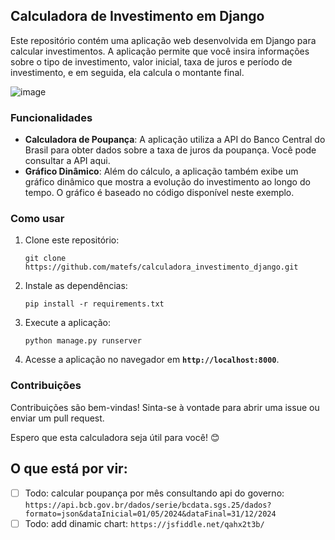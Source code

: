  
## Calculadora de Investimento em Django

Este repositório contém uma aplicação web desenvolvida em Django para calcular investimentos. A aplicação permite que você insira informações sobre o tipo de investimento, valor inicial, taxa de juros e período de investimento, e em seguida, ela calcula o montante final.


 ![image](https://github.com/matefs/calculadora_investimento_django/assets/30128774/208af157-2883-4a8a-ae8b-8ec639dcf93a)


### Funcionalidades

- **Calculadora de Poupança**: A aplicação utiliza a API do Banco Central do Brasil para obter dados sobre a taxa de juros da poupança. Você pode consultar a API aqui.
- **Gráfico Dinâmico**: Além do cálculo, a aplicação também exibe um gráfico dinâmico que mostra a evolução do investimento ao longo do tempo. O gráfico é baseado no código disponível neste exemplo.

### Como usar

1. Clone este repositório:
    
    `git clone https://github.com/matefs/calculadora_investimento_django.git`
    
2. Instale as dependências:
    
    `pip install -r requirements.txt`
    
3. Execute a aplicação:
    
    `python manage.py runserver`
    
4. Acesse a aplicação no navegador em **`http://localhost:8000`**.

### Contribuições

Contribuições são bem-vindas! Sinta-se à vontade para abrir uma issue ou enviar um pull request.

Espero que esta calculadora seja útil para você! 😊

 
## O que está por vir: 
- [ ] Todo:  calcular poupança por mês consultando api do governo: `https://api.bcb.gov.br/dados/serie/bcdata.sgs.25/dados?formato=json&dataInicial=01/05/2024&dataFinal=31/12/2024`
- [ ] Todo: add dinamic chart: `https://jsfiddle.net/qahx2t3b/`
